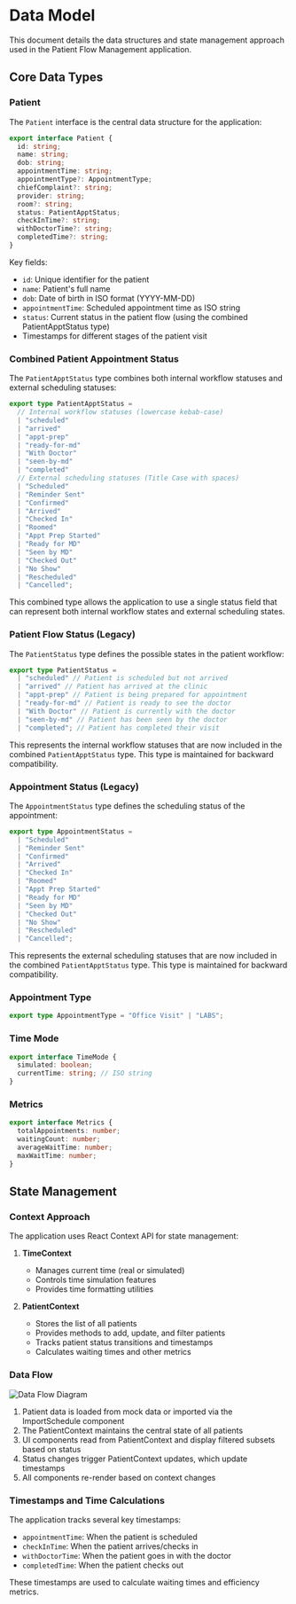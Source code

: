 # Data Model

This document details the data structures and state management approach
used in the Patient Flow Management application.

## Core Data Types

### Patient

The `Patient` interface is the central data structure for the application:

```typescript
export interface Patient {
  id: string;
  name: string;
  dob: string;
  appointmentTime: string;
  appointmentType?: AppointmentType;
  chiefComplaint?: string;
  provider: string;
  room?: string;
  status: PatientApptStatus;
  checkInTime?: string;
  withDoctorTime?: string;
  completedTime?: string;
}
```

Key fields:

- `id`: Unique identifier for the patient
- `name`: Patient's full name
- `dob`: Date of birth in ISO format (YYYY-MM-DD)
- `appointmentTime`: Scheduled appointment time as ISO string
- `status`: Current status in the patient flow (using the combined
  PatientApptStatus type)
- Timestamps for different stages of the patient visit

### Combined Patient Appointment Status

The `PatientApptStatus` type combines both internal workflow statuses and
external scheduling statuses:

```typescript
export type PatientApptStatus =
  // Internal workflow statuses (lowercase kebab-case)
  | "scheduled"
  | "arrived"
  | "appt-prep"
  | "ready-for-md"
  | "With Doctor"
  | "seen-by-md"
  | "completed"
  // External scheduling statuses (Title Case with spaces)
  | "Scheduled"
  | "Reminder Sent"
  | "Confirmed"
  | "Arrived"
  | "Checked In"
  | "Roomed"
  | "Appt Prep Started"
  | "Ready for MD"
  | "Seen by MD"
  | "Checked Out"
  | "No Show"
  | "Rescheduled"
  | "Cancelled";
```

This combined type allows the application to use a single status field
that can represent both internal workflow states and external scheduling
states.

### Patient Flow Status (Legacy)

The `PatientStatus` type defines the possible states in the patient
workflow:

```typescript
export type PatientStatus =
  | "scheduled" // Patient is scheduled but not arrived
  | "arrived" // Patient has arrived at the clinic
  | "appt-prep" // Patient is being prepared for appointment
  | "ready-for-md" // Patient is ready to see the doctor
  | "With Doctor" // Patient is currently with the doctor
  | "seen-by-md" // Patient has been seen by the doctor
  | "completed"; // Patient has completed their visit
```

This represents the internal workflow statuses that are now included in
the combined `PatientApptStatus` type. This type is maintained for backward
compatibility.

### Appointment Status (Legacy)

The `AppointmentStatus` type defines the scheduling status of the
appointment:

```typescript
export type AppointmentStatus =
  | "Scheduled"
  | "Reminder Sent"
  | "Confirmed"
  | "Arrived"
  | "Checked In"
  | "Roomed"
  | "Appt Prep Started"
  | "Ready for MD"
  | "Seen by MD"
  | "Checked Out"
  | "No Show"
  | "Rescheduled"
  | "Cancelled";
```

This represents the external scheduling statuses that are now included in
the combined `PatientApptStatus` type. This type is maintained for backward
compatibility.

### Appointment Type

```typescript
export type AppointmentType = "Office Visit" | "LABS";
```

### Time Mode

```typescript
export interface TimeMode {
  simulated: boolean;
  currentTime: string; // ISO string
}
```

### Metrics

```typescript
export interface Metrics {
  totalAppointments: number;
  waitingCount: number;
  averageWaitTime: number;
  maxWaitTime: number;
}
```

## State Management

### Context Approach

The application uses React Context API for state management:

1. **TimeContext**

   - Manages current time (real or simulated)
   - Controls time simulation features
   - Provides time formatting utilities

2. **PatientContext**
   - Stores the list of all patients
   - Provides methods to add, update, and filter patients
   - Tracks patient status transitions and timestamps
   - Calculates waiting times and other metrics

### Data Flow

![Data Flow Diagram](https://via.placeholder.com/800x400?text=Patient+Data+Flow+Diagram)

1. Patient data is loaded from mock data or imported via the
   ImportSchedule component
2. The PatientContext maintains the central state of all patients
3. UI components read from PatientContext and display filtered subsets
   based on status
4. Status changes trigger PatientContext updates, which update timestamps
5. All components re-render based on context changes

### Timestamps and Time Calculations

The application tracks several key timestamps:

- `appointmentTime`: When the patient is scheduled
- `checkInTime`: When the patient arrives/checks in
- `withDoctorTime`: When the patient goes in with the doctor
- `completedTime`: When the patient checks out

These timestamps are used to calculate waiting times and efficiency
metrics.
